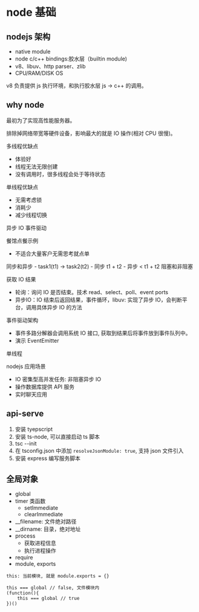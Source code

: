 # node 基础

## nodejs 架构

- native module
- node c/c++ bindings:胶水层（builtin module)
- v8、libuv、http parser、zlib
- CPU/RAM/DISK OS

v8 负责提供 js 执行环境，和执行胶水层 js -> c++ 的调用。

## why node

最初为了实现高性能服务器。

排除掉网络带宽等硬件设备，影响最大的就是 IO 操作(相对 CPU 很慢)。

多线程优缺点
- 体验好
- 线程无法无限创建
- 没有调用时，很多线程会处于等待状态

单线程优缺点
- 无需考虑锁
- 消耗少
- 减少线程切换

异步 IO
事件驱动

餐馆点餐示例
- 不适合大量客户无需思考就点单

同步和异步
	- task1(t1) -> task2(t2)
	- 同步 t1 + t2
	- 异步 < t1 + t2
阻塞和非阻塞

获取 IO 结果
- 轮询：询问 IO 是否结束。技术 read、select、poll、event ports
- 异步IO：IO 结束后返回结果，事件循环，libuv: 实现了异步 IO，会判断平台，调用具体异步 IO 的方法


事件驱动架构

- 事件多路分解器会调用系统 IO 接口, 获取到结果后将事件放到事件队列中。
- 演示 EventEmitter

单线程

nodejs 应用场景

- IO 密集型高并发任务: 非阻塞异步 IO
- 操作数据库提供 API 服务
- 实时聊天应用

## api-serve

1. 安装 tyepscript
2. 安装 ts-node, 可以直接启动 ts 脚本
3. tsc --init
4. 在 tsconfig.json 中添加 `resolveJsonModule: true`, 支持 json 文件引入
5. 安装 express 编写服务脚本

## 全局对象

- global
- timer 类函数
	- setImmediate
	- clearImmediate
- __filename: 文件绝对路径
- __dirname: 目录，绝对地址
- process
	- 获取进程信息
	- 执行进程操作
- require
- module, exports

```
this: 当前模块, 就是 module.exports = {}

this === global // false, 文件模块内
(function(){
	this === global // true
})()
```
